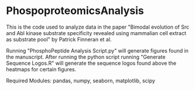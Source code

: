 # PhospoproteomicsAnalysis
This is the code used to analyze data in the paper "Bimodal evolution of Src and Abl kinase substrate specificity revealed using mammalian cell extract as substrate pool" by Patrick Finneran et al.


Running "PhosphoPeptide Analysis Script.py" will generate figures found in the manuscript. After running the python script running "Generate Sequence Logos.R" will generate the sequence logos found above the heatmaps for certain figures.


Required Modules:
  pandas,
  numpy,
  seaborn,
  matplotlib,
  scipy
